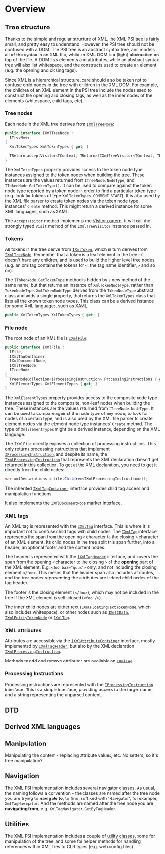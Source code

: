 # Overview

<!-- toc -->

## Tree structure

Thanks to the simple and regular structure of XML, the XML PSI tree is fairly small, and pretty easy to understand. However, the PSI tree should not be confused with a DOM. The PSI tree is an abstract syntax tree, and models all of the syntax in an XML file, while an XML DOM is a (light) abstraction on top of the file. A DOM lists elements and attributes, while an abstract syntax tree will also list whitespace, and the constructs used to create an element (e.g. the opening and closing tags).

Since XML is a hierarchical structure, care should also be taken not to confuse child nodes in the tree with children in the XML DOM. For example, the children of an XML element in the PSI tree include the nodes used to construct the opening and closing tags, as well as the inner nodes of the elements (whitespace, child tags, etc).

### Tree nodes

Each node in the XML tree derives from [`IXmlTreeNode`](TreeNodes.md#ixmltreenode):

<!-- Begin IXmlTreeNode -->

```cs
public interface IXmlTreeNode :
  ITreeNode
{
  XmlTokenTypes XmlTokenTypes { get; }

  TReturn AcceptVisitor<TContext, TReturn>(IXmlTreeVisitor<TContext, TReturn> visitor, TContext context);
}
```

<!-- End IXmlTreeNode -->

The `XmlTokenTypes` property provides access to the token node type instances assigned to the token nodes when building the tree. These instances are the values returned from `ITreeNode.NodeType`, and `ITokenNode.GetTokenType()`. It can be used to compare against the token node type reported by a token node in order to find a particular token type (e.g. look for tokens of type `XmlTokenTypes.COMMENT_START`). It is also used by the XML file parser to create token nodes via the token node type instances' `Create` method. This might return a derived instance for some XML languages, such as XAML.

The `AcceptVisitor` method implements the [Visitor pattern](http://en.wikipedia.org/wiki/Visitor_pattern). It will call the strongly typed `Visit` method of the `IXmlTreeVisitor` instance passed in.

### Tokens

All tokens in the tree derive from [`IXmlToken`](TreeNodes.md#ixmltoken), which in turn derives from [`IXmlTreeNode`](TreeNodes.md#ixmltreenode). Remember that a token is a leaf element in the tree - it doesn't have any children, and is used to build the higher level tree nodes (e.g. an xml tag contains the tokens for `<`, the tag name identifier, `>` and so on).

<!-- Begin IXmlToken -->
<!-- End IXmlToken -->

The `ITokenNode.GetTokenType` method is hidden by a new method of the same name, but that returns an instance of `XmlTokenNodeType`, rather than `TokenNodeType`. `XmlTokenNodeType` derives from the `TokenNodeType` abstract class and adds a single property, that returns the `XmlTokenTypes` class that lists all the known token node types. This class can be a derived instance for some XML languages, such as XAML.

```cs
public XmlTokenTypes XmlTokenTypes { get; }
```

### File node

The root node of an XML file is [`IXmlFile`](TreeNodes.md#ixmlfile):

<!-- Begin IXmlFile -->

```cs
public interface IXmlFile :
  IFile,
  IXmlTagContainer,
  IXmlDocumentNode,
  IXmlTreeNode,
  ITreeNode
{
  TreeNodeCollection<IProcessingInstruction> ProcessingInstructions { get; }
  XmlElementTypes XmlElementTypes { get; }
}
```

<!-- End IXmlFile -->

The `XmlElementTypes` property provides access to the composite node type instances assigned to the composite, non-leaf nodes when building the tree. These instances are the values returned from `ITreeNode.NodeType`. It can be used to compare against the node type of any node, to look for nodes of a certain type, and is also used by the XML file parser to create element nodes via the element node type instances' `Create` method. The type of `XmlElementTypes` might be a derived instance, depending on the XML language.

The `IXmlFile` directly exposes a collection of processing instructions. This only returns processing instructions that implement [`IProcessingInstruction`](TreeNodes.md#iprocessinginstruction), and despite its name, the [`IXmlProcessingInstruction`](TreeNodes.md#ixmlprocessinginstruction) that represents the XML declaration doesn't get returned in this collection. To get at the XML declaration, you need to get it directly from the child nodes:

```cs
var xmlDeclarations = file.Children<IXmlProcessingInstruction>();
```

The inherited [`IXmlTagContainer`](TreeNodes.md#ixmltagcontainer) interface provides child tag access and manipulation functions.

It also implements the [`IXmlDocumentNode`](TreeNodes.md#ixmldocumentnode) marker interface.

### XML tags

An XML tag is represented with the [`IXmlTag`](TreeNodes.md#ixmltag) interface. This is where it is important not to confuse child tags with child nodes. The [`IXmlTag`](TreeNodes.md#ixmltag) interface represents the span from the opening `<` character to the closing `>` character of an XML element. Its child nodes in the tree split this span further, into a header, an optional footer and the content nodes.

The header is represented with the [`IXmlTagHeader`](TreeNodes.md#ixmltagheader) interface, and covers the span from the opening `<` character to the closing `>` of the **opening** part of the XML element. E.g. `<foo baz="quux">` only, and not including the closing element `</foo>`. This means that the header span also includes attributes, and the tree nodes representing the attributes are indeed child nodes of the tag header.

The footer is the closing element (`</foo>`), which may not be included in the tree if the XML element is self-closed (`<foo />`).

The inner child nodes are either text ([`IXmlFloatingTextTokenNode`](TreeNodes.md#ixmlfloatingtexttokennode), which also includes whitespace), or other nodes such as [`IXmlCData`](TreeNodes.md#ixmlcdata), [`IXmlEntityTokenNode`](TreeNodes.md#ixmlentitytokennode) or [`IXmlTag`](TreeNodes.md#ixmltag).

<!-- Begin IXmlTag -->
<!-- End IXmlTag -->

### XML attributes

Attributes are accessible via the [`IXmlAttributeContainer`](TreeNodes.md#ixmlattributecontainer) interface, mostly implemented by [`IXmlTagHeader`](TreeNodes.md#ixmltagheader), but also by the XML declaration [`IXmlProcessingInstruction`](TreeNodes.md#ixmlprocessinginstruction).

<!-- Begin IXmlAttributeContainer -->
<!-- End IXmlAttributeContainer -->

Methods to add and remove attributes are available on [`IXmlTag`](TreeNodes.md#ixmltag).

### Processing Instructions

Processing instructions are represented with the [`IProcessingInstruction`](TreeNodes.md#iprocessinginstruction) interface. This is a simple interface, providing access to the target name, and a string representing the unparsed content.

## DTD

## Derived XML languages

## Manipulation

Manipulating the content - replacing attribute values, etc. No setters, so it's tree manipulation?

## Navigation

The XML PSI implementation includes several [navigator classes](Navigators.md). As usual, the naming follows a convention - the classes are named after the tree node you are trying to **navigate to**, to find, suffixed with 'Navigator', for example, `XmlTagNavigator`. And the methods are named after the tree node you are **navigating from**, e.g. `XmlTagNavigator.GetByTagHeader`.

## Utilities

The XML PSI implementation includes a couple of [utility classes](Utils.md), some for manipulation of the tree, and some for helper methods for handling references within XML files to CLR types (e.g. web.config files)
